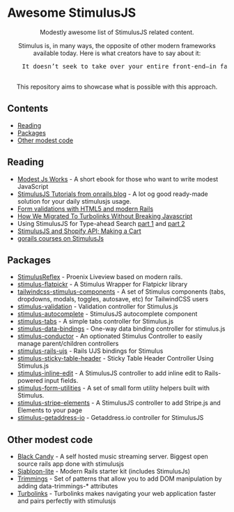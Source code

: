 # Awesome StimulusJS
<div align="center">
  <p>Modestly awesome list of StimulusJS related content.</p>
  <div>
    Stimulus is, in many ways, the opposite of other modern frameworks available today. Here is what creators have to say about it:
  </div>
  <pre>
    It doesn’t seek to take over your entire front-end—in fact, it’s not concerned with rendering HTML at all. Instead, it’s designed to augment your HTML with just enough behavior to make it shine. 
  </pre>
  <div>
    This repository aims to showcase what is possible with this approach.
  </div>
</div>

## Contents

  - [Reading](#reading)
  - [Packages](#packages)
  - [Other modest code](#other-modest-code)

## Reading
- [Modest Js Works](https://modestjs.works/) - A short ebook for those who want to write modest JavaScript
- [StimulusJS Tutorials from onrails.blog](https://onrails.blog/stimulus-js-tutorials/) - A lot og good ready-made solution for your daily stimulusjs usage.
- [Form validations with HTML5 and modern Rails](https://www.jorgemanrubia.com/2019/02/16/form-validations-with-html5-and-modern-rails/)
- [How We Migrated To Turbolinks Without Breaking Javascript](https://www.honeybadger.io/blog/turbolinks/)
- Using StimulusJS for Type-ahead Search [part 1](http://mccollester.com/2019/02/11/using-stimulusjs-type-ahead-search/) and [part 2](http://mccollester.com/2019/02/13/using-stimulusjs-for-type-ahead-search-2-2/)
- [StimulusJS and Shopify API; Making a Cart](https://cloudsh.com/eleventy/stimulusjs_and_shopify_api.html)
- [gorails courses on StimulusJs](https://gorails.com/episodes/dynamic-nested-forms-with-stimulus-js)

## Packages
- [StimulusReflex](https://github.com/hopsoft/stimulus_reflex) - Proenix Liveview based on modern rails.
- [stimulus-flatpickr](https://github.com/adrienpoly/stimulus-flatpickr) - A Stimulus Wrapper for Flatpickr library
- [tailwindcss-stimulus-components](https://github.com/excid3/tailwindcss-stimulus-components) - A set of Stimulus components (tabs, dropdowns, modals, toggles, autosave, etc) for TailwindCSS users
- [stimulus-validation](https://github.com/jwald1/stimulus-validation) - Validation controller for Stimulus.js
- [stimulus-autocomplete](https://github.com/afcapel/stimulus-autocomplete) - StimulusJS autocomplete component
- [stimulus-tabs](https://github.com/jwald1/stimulus-tabs) - A simple tabs controller for Stimulus.js
- [stimulus-data-bindings](https://gitlab.com/initforthe/stimulus-data-bindings) - One-way data binding controller for stimulus.js
- [stimulus-conductor](https://github.com/adrienpoly/stimulus-conductor) - An optionated Stimulus Controller to easily manage parent/children controllers
- [stimulus-rails-ujs](https://gitlab.com/initforthe/stimulus-rails-ujs) - Rails UJS bindings for Stimulus
- [stimulus-sticky-table-header](https://github.com/johnbeatty/stimulus-sticky-table-header) - Sticky Table Header Controller Using Stimulus.js
- [stimulus-inline-edit](https://github.com/eelcoj/stimulus-inline-edit) - A StimulusJS controller to add inline edit to Rails-powered input fields.
- [stimulus-form-utilities](https://github.com/eelcoj/stimulus-form-utilities) - A set of small form utility helpers built with Stimulus.
- [stimulus-stripe-elements](https://github.com/eelcoj/stimulus-stripe-elements) - A StimulusJS controller to add Stripe.js and Elements to your page
- [stimulus-getaddress-io](https://gitlab.com/initforthe/stimulus-getaddress-io) - Getaddress.io controller for StimulusJS


## Other modest code
- [Black Candy](https://github.com/aidewoode/black_candy) - A self hosted music streaming server. Biggest open source rails app done with stimulusjs
- [Sjabloon-lite](https://github.com/eelcoj/sjabloon-lite) - Modern Rails starter kit (includes StimulusJs) 
- [Trimmings](https://github.com/postlight/trimmings) - Set of patterns that allow you to add DOM manipulation by adding data-trimmings-* attributes
- [Turbolinks](https://github.com/turbolinks/turbolinks) - Turbolinks makes navigating your web application faster and pairs perfectly with stimulusjs
